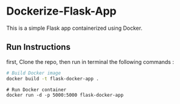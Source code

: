# Dockerize-Flask-App

This is a simple Flask app containerized using Docker.

## Run Instructions


first, Clone the repo, then run in terminal the following commands :  

```bash
# Build Docker image
docker build -t flask-docker-app .
```
```
# Run Docker container
docker run -d -p 5000:5000 flask-docker-app
```
